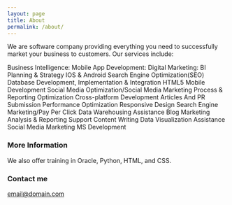 ```yaml
---
layout: page
title: About
permalink: /about/
---
```


We are software company providing everything you need to successfully market your business to customers. Our services include:

Business Intelligence:                                      Mobile App Development:                       Digital Marketing:
BI Planning & Strategy                                      IOS & Android                                 Search Engine Optimization(SEO)
Database Development, Implementation & Integration          HTML5 Mobile Development                      Social Media Optimization/Social Media Marketing
Process & Reporting Optimization                            Cross-platform Development                    Articles And PR Submission
Performance Optimization                                    Responsive Design                             Search Engine Marketing/Pay Per Click
Data Warehousing Assistance                                                                               Blog Marketing
Analysis & Reporting Support                                                                              Content Writing
Data Visualization Assistance                                                                             Social Media Marketing
MS Development

### More Information

We also offer training in Oracle, Python, HTML, and CSS.

### Contact me

[email@domain.com](mailto:email@domain.com)
